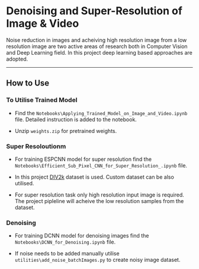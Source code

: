 # Denoising and Super-Resolution of Image & Video

Noise reduction in images and acheiving high resolution image from a low resolution image are two active areas of research both in Computer Vision and Deep Learning field. In this project deep learning based approaches are adopted.

---
## How to Use
### To Utilise Trained Model
- Find the `Notebooks\Applying_Trained_Model_on_Image_and_Video.ipynb` file. Detailed instruction is added to the notebook.
  
- Unzip `weights.zip` for pretrained weights.
  
### Super Resoloutionm
- For training ESPCNN model for super resolution find the `Notebooks\Efficient_Sub_Pixel_CNN_for_Super_Resolution_.ipynb` file. 
  
- In this project [DIV2k](https://data.vision.ee.ethz.ch/cvl/DIV2K/) dataset is used. Custom dataset can be also utilised.
  
- For super resolution task only high resolution input image is required. The project pipleline will acheive the low resolution samples from the dataset.

### Denoising
- For training DCNN model for denoising images find the `Notebooks\DCNN_for_Denoising.ipynb` file.
  
- If noise needs to be added manually utilise `utilities\add_noise_batchImages.py` to create noisy image dataset.
